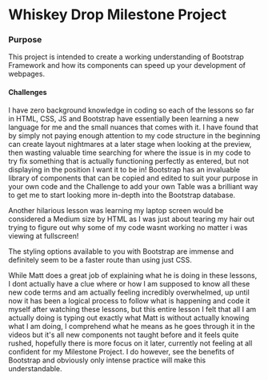 # Whiskey Drop Milestone Project

### Purpose
This project is intended to create a working understanding of Bootstrap Framework and how its components can speed up your development of webpages.

#### Challenges

I have zero background knowledge in coding so each of the lessons so far in HTML, CSS, JS and Bootstrap have essentially been learning a new language for me and the small nuances that comes with it.
I have found that by simply not paying enough attention to my code structure in the beginning can create layout nightmares at a later stage when looking at the preview, then wasting valuable time searching for where the issue is in my code to try fix something that is actually functioning perfectly as entered, but not displaying in the position I want it to be in!
Bootstrap has an invaluable library of components that can be copied and edited to suit your purpose in your own code and the Challenge to add your own Table was a brilliant way to get me to start looking more in-depth into the Bootstrap database.

Another hilarious lesson was learning my laptop screen would be considered a Medium size by HTML as I was just about tearing my hair out trying to figure out why some of my code wasnt working no matter i was viewing at fullscreen!

The styling options available to you with Bootstrap are immense and definitely seem to be a faster route than using just CSS.

While Matt does a great job of explaining what he is doing in these lessons, I dont actually have a clue where or how I am supposed to know all these new code terms and am actually feeling incredibly overwhelmed, up until now it has been a logical process to follow what is happening and code it myself after watching these lessons, but this entire lesson I felt that all I am actually doing is typing out exactly what Matt is without actually knowing what I am doing, I comprehend what he means as he goes through it in the videos but it's all new components not taught before and it feels quite rushed, hopefully there is more focus on it later, currently not feeling at all confident for my Milestone Project.
I do however, see the benefits of Bootstrap and obviously only intense practice will make this understandable.